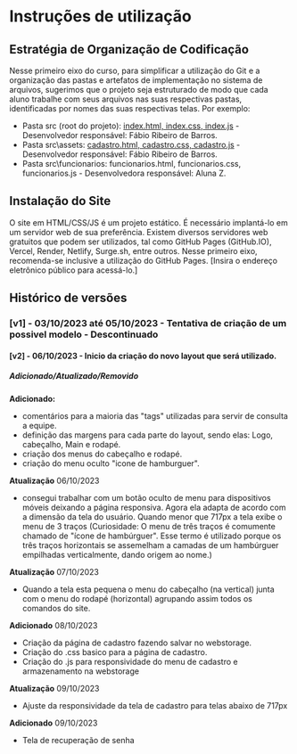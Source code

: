 # Instruções de utilização

## Estratégia de Organização de Codificação 

Nesse primeiro eixo do curso, para simplificar a utilização do Git e a organização das pastas e artefatos de implementação no sistema de arquivos, sugerimos que o projeto seja estruturado de modo que cada aluno trabalhe com seus arquivos nas suas respectivas pastas, identificadas por nomes das suas respectivas telas. Por exemplo:
- Pasta src (root do projeto): [index.html, index.css, index.js](https://github.com/ICEI-PUC-Minas-PMV-ADS/pmv-ads-2023-2-e1-proj-web-t6-catalogocinematograficodigital/tree/dev/Fabio/codigo-fonte/scr/assets) - Desenvolvedor responsável: Fábio Ribeiro de Barros.
- Pasta src\assets: [cadastro.html, cadastro.css, cadastro.js](https://github.com/ICEI-PUC-Minas-PMV-ADS/pmv-ads-2023-2-e1-proj-web-t6-catalogocinematograficodigital/tree/dev/Fabio/codigo-fonte/scr/assets) - Desenvolvedor responsável: Fábio Ribeiro de Barros.
- Pasta src\funcionarios: funcionarios.html, funcionarios.css, funcionarios.js  - Desenvolvedora responsável: Aluna Z.

## Instalação do Site

O site em HTML/CSS/JS é um projeto estático. É necessário implantá-lo em um servidor web de sua preferência. Existem diversos servidores web gratuitos que podem ser utilizados, tal como GitHub Pages (GitHub.IO), Vercel, Render, Netlify, Surge.sh, entre outros. Nesse primeiro eixo, recomenda-se inclusive a utilização do GitHub Pages. [Insira o endereço eletrônico público para acessá-lo.] 

## Histórico de versões
### [v1] - 03/10/2023 até 05/10/2023 - Tentativa de criação de um possivel modelo - Descontinuado
#### [v2] - 06/10/2023 - Inicio da criação do novo layout que será utilizado.
##### Adicionado/Atualizado/Removido
**Adicionado:** 

- comentários para a maioria das "tags" utilizadas para servir de consulta a equipe.
- definição das margens para cada parte do layout, sendo elas:
Logo, cabeçalho, Main e rodapé.
- criação dos menus do cabeçalho e rodapé.
- criação do menu oculto "icone de hamburguer".

**Atualização** 06/10/2023

- consegui trabalhar com um botão oculto de menu para dispositivos móveis deixando a página responsiva. Agora ela adapta de acordo com a dimensão da tela do usuário. Quando menor que 717px a tela exibe o menu de 3 traços (Curiosidade: O menu de três traços é comumente chamado de "ícone de hambúrguer". Esse termo é utilizado porque os três traços horizontais se assemelham a camadas de um hambúrguer empilhadas verticalmente, dando origem ao nome.)

**Atualização** 07/10/2023

- Quando a tela esta pequena o menu do cabeçalho (na vertical) junta com o menu do rodapé (horizontal) agrupando assim todos os comandos do site.

**Adicionado** 08/10/2023

- Criação da página de cadastro fazendo salvar no webstorage.
- Criação do .css basico para a página de cadastro.
- Criação do .js para responsividade do menu de cadastro e armazenamento na webstorage

**Atualização** 09/10/2023

- Ajuste da responsividade da tela de cadastro para telas abaixo de 717px

**Adicionado** 09/10/2023

- Tela de recuperação de senha


